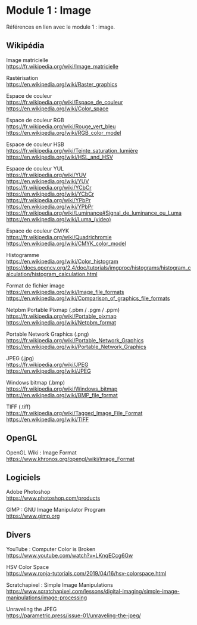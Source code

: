 # Module 1 : Image

Références en lien avec le module 1 : image.

## Wikipédia

Image matricielle  
https://fr.wikipedia.org/wiki/Image_matricielle

Rastérisation  
https://en.wikipedia.org/wiki/Raster_graphics

Espace de couleur  
https://fr.wikipedia.org/wiki/Espace_de_couleur  
https://en.wikipedia.org/wiki/Color_space

Espace de couleur RGB  
https://fr.wikipedia.org/wiki/Rouge_vert_bleu  
https://en.wikipedia.org/wiki/RGB_color_model

Espace de couleur HSB  
https://fr.wikipedia.org/wiki/Teinte_saturation_lumière  
https://en.wikipedia.org/wiki/HSL_and_HSV

Espace de couleur YUL  
https://fr.wikipedia.org/wiki/YUV  
https://en.wikipedia.org/wiki/YUV  
https://fr.wikipedia.org/wiki/YCbCr  
https://en.wikipedia.org/wiki/YCbCr  
https://fr.wikipedia.org/wiki/YPbPr  
https://en.wikipedia.org/wiki/YPbPr  
https://fr.wikipedia.org/wiki/Luminance#Signal_de_luminance_ou_Luma  
https://en.wikipedia.org/wiki/Luma_(video)

Espace de couleur CMYK  
https://fr.wikipedia.org/wiki/Quadrichromie  
https://en.wikipedia.org/wiki/CMYK_color_model

Histogramme  
https://en.wikipedia.org/wiki/Color_histogram  
https://docs.opencv.org/2.4/doc/tutorials/imgproc/histograms/histogram_calculation/histogram_calculation.html

Format de fichier image  
https://en.wikipedia.org/wiki/Image_file_formats  
https://en.wikipedia.org/wiki/Comparison_of_graphics_file_formats

Netpbm Portable Pixmap (.pbm / .pgm / .ppm)  
https://fr.wikipedia.org/wiki/Portable_pixmap  
https://en.wikipedia.org/wiki/Netpbm_format

Portable Network Graphics (.png)  
https://fr.wikipedia.org/wiki/Portable_Network_Graphics  
https://en.wikipedia.org/wiki/Portable_Network_Graphics

JPEG (.jpg)  
https://fr.wikipedia.org/wiki/JPEG  
https://en.wikipedia.org/wiki/JPEG

Windows bitmap (.bmp)  
https://fr.wikipedia.org/wiki/Windows_bitmap  
https://en.wikipedia.org/wiki/BMP_file_format

TIFF (.tiff)  
https://fr.wikipedia.org/wiki/Tagged_Image_File_Format  
https://en.wikipedia.org/wiki/TIFF

## OpenGL

OpenGL Wiki : Image Format  
https://www.khronos.org/opengl/wiki/Image_Format

## Logiciels

Adobe Photoshop  
https://www.photoshop.com/products

GIMP : GNU Image Manipulator Program  
https://www.gimp.org

## Divers

YouTube : Computer Color is Broken  
https://www.youtube.com/watch?v=LKnqECcg6Gw

HSV Color Space  
https://www.ronja-tutorials.com/2019/04/16/hsv-colorspace.html

Scratchapixel : Simple Image Manipulations  
https://www.scratchapixel.com/lessons/digital-imaging/simple-image-manipulations/image-processing

Unraveling the JPEG  
https://parametric.press/issue-01/unraveling-the-jpeg/
